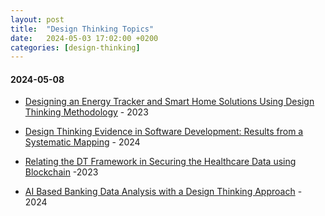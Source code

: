 ```yaml
---
layout: post
title:  "Design Thinking Topics"
date:   2024-05-03 17:02:00 +0200
categories: [design-thinking]
---
```


#### 2024-05-08

- [Designing an Energy Tracker and Smart Home Solutions Using Design Thinking Methodology](https://ieeexplore.ieee.org/document/10291478) - 2023

- [Design Thinking Evidence in Software Development: Results from a Systematic Mapping](https://ieeexplore.ieee.org/document/10477817) - 2024

- [Relating the DT Framework in Securing the Healthcare Data using Blockchain](https://ieeexplore.ieee.org/document/10128407) -2023

- [AI Based Banking Data Analysis with a Design Thinking Approach](https://ieeexplore.ieee.org/document/10511224) - 2024